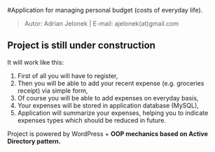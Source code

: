 #Application for managing personal budget (costs of everyday life).
>Autor: Adrian Jelonek |  E-mail: ajelonek(at)gmail.com

## Project is still under construction
It will work like this:
1. First of all you will have to register,
2. Then you will be able to add your recent expense (e.g. groceries receipt) via simple form,
3. Of course you will be able to add expenses on everyday basis,
5. Your expenses will be stored in application database (MySQL),
6. Application will summarize your expenses, helping you to indicate expenses types which should be reduced in future.

Project is powered by WordPress + **OOP mechanics based on Active Directory pattern.**




